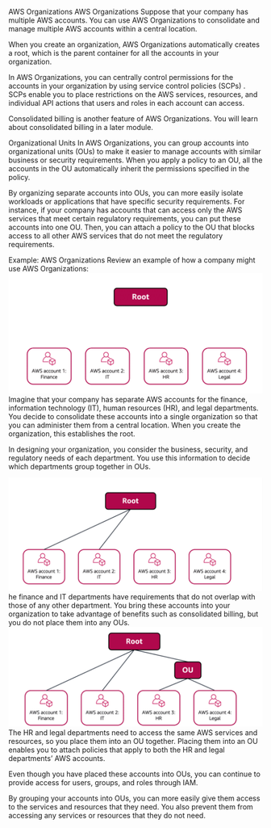 AWS Organizations
AWS Organizations
Suppose that your company has multiple AWS accounts. You can use
AWS Organizations
 to consolidate and manage multiple AWS accounts within a central location.

When you create an organization, AWS Organizations automatically creates a root, which is the parent container for all the accounts in your organization.

In AWS Organizations, you can centrally control permissions for the accounts in your organization by using
service control policies (SCPs)
. SCPs enable you to place restrictions on the AWS services, resources, and individual API actions that users and roles in each account can access.

Consolidated billing is another feature of AWS Organizations. You will learn about consolidated billing in a later module.

Organizational Units
In AWS Organizations, you can group accounts into organizational units (OUs) to make it easier to manage accounts with similar business or security requirements. When you apply a policy to an OU, all the accounts in the OU automatically inherit the permissions specified in the policy.

By organizing separate accounts into OUs, you can more easily isolate workloads or applications that have specific security requirements. For instance, if your company has accounts that can access only the AWS services that meet certain regulatory requirements, you can put these accounts into one OU. Then, you can attach a policy to the OU that blocks access to all other AWS services that do not meet the regulatory requirements.

Example: AWS Organizations
Review an example of how a company might use AWS Organizations:
![alt text](image.png)
Imagine that your company has separate AWS accounts for the finance, information technology (IT), human resources (HR), and legal departments. You decide to consolidate these accounts into a single organization so that you can administer them from a central location. When you create the organization, this establishes the root.

In designing your organization, you consider the business, security, and regulatory needs of each department. You use this information to decide which departments group together in OUs.

![alt text](image-1.png)
he finance and IT departments have requirements that do not overlap with those of any other department. You bring these accounts into your organization to take advantage of benefits such as consolidated billing, but you do not place them into any OUs.
![alt text](image-2.png)
The HR and legal departments need to access the same AWS services and resources, so you place them into an OU together. Placing them into an OU enables you to attach policies that apply to both the HR and legal departments’ AWS accounts.

Even though you have placed these accounts into OUs, you can continue to provide access for users, groups, and roles through IAM.

By grouping your accounts into OUs, you can more easily give them access to the services and resources that they need. You also prevent them from accessing any services or resources that they do not need.